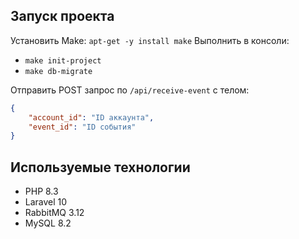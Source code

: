 ## Запуск проекта
Установить Make: ```apt-get -y install make```
Выполнить в консоли:
- ```make init-project```
- ```make db-migrate``` 

Отправить POST запрос по ```/api/receive-event``` с телом:
```json
{
    "account_id": "ID аккаунта",
    "event_id": "ID события"
}
```

## Используемые технологии
- PHP 8.3
- Laravel 10
- RabbitMQ 3.12
- MySQL 8.2
